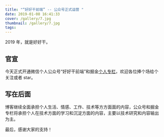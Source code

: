```yaml
---
title: "“好好干前端” -- 公众号正式运营 "
date: 2019-01-08 16:41:33
cover: /gallery/7.jpg
thumbnail: /gallery/7.jpg
tags:
---
```


2019 年，就是好好干。

## 官宣

今天正式开通微信个人公众号“好好干前端”和掘金[个人专栏](https://juejin.im/user/57bb121fa34131005b13e8ec)，欢迎各位捧个场给个关注或者 star。

## 写在后面

博客继续全面承担个人生活、情感、工作、技术等方方面面的内容，公众号和掘金专栏将承担个人在技术方面的学习和沉淀方面的内容，主要以技术研究和内容输出为主。

最后，感谢大家的支持！
